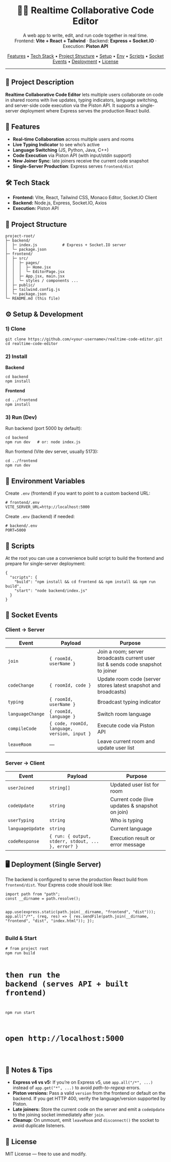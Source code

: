 <h1 align="center">🧑‍💻 Realtime Collaborative Code Editor</h1>
<p align="center">
  A web app to write, edit, and run code together in real time.<br/>
  Frontend: <b>Vite + React + Tailwind</b> · Backend: <b>Express + Socket.IO</b> · Execution: <b>Piston API</b>
</p>

<p align="center">
  <a href="#features">Features</a> •
  <a href="#tech-stack">Tech Stack</a> •
  <a href="#project-structure">Project Structure</a> •
  <a href="#setup--development">Setup</a> •
  <a href="#environment-variables">Env</a> •
  <a href="#scripts">Scripts</a> •
  <a href="#socket-events">Socket Events</a> •
  <a href="#deployment-single-server">Deployment</a> •
  <a href="#license">License</a>
</p>

<hr/>

<h2 id="description">📌 Project Description</h2>
<p>
  <b>Realtime Collaborative Code Editor</b> lets multiple users collaborate on code in shared rooms with live updates, typing indicators, language switching, and server-side code execution via the Piston API. It supports a single-server deployment where Express serves the production React build.
</p>

<h2 id="features">🚀 Features</h2>
<ul>
  <li><b>Real-time Collaboration</b> across multiple users and rooms</li>
  <li><b>Live Typing Indicator</b> to see who’s active</li>
  <li><b>Language Switching</b> (JS, Python, Java, C++)</li>
  <li><b>Code Execution</b> via Piston API (with input/stdin support)</li>
  <li><b>New Joiner Sync</b>: late joiners receive the current code snapshot</li>
  <li><b>Single-Server Production</b>: Express serves <code>frontend/dist</code></li>
</ul>

<h2 id="tech-stack">🛠 Tech Stack</h2>
<ul>
  <li><b>Frontend:</b> Vite, React, Tailwind CSS, Monaco Editor, Socket.IO Client</li>
  <li><b>Backend:</b> Node.js, Express, Socket.IO, Axios</li>
  <li><b>Execution:</b> Piston API</li>
</ul>

<h2 id="project-structure">📂 Project Structure</h2>
<pre><code>project-root/
├─ backend/
│  ├─ index.js           # Express + Socket.IO server
│  └─ package.json
├─ frontend/
│  ├─ src/
│  │  ├─ pages/
│  │  │  ├─ Home.jsx
│  │  │  └─ EditorPage.jsx
│  │  ├─ App.jsx, main.jsx
│  │  └─ styles / components ...
│  ├─ public/
│  ├─ tailwind.config.js
│  └─ package.json
└─ README.md (this file)
</code></pre>

<h2 id="setup--development">⚙️ Setup &amp; Development</h2>

<h3>1) Clone</h3>
<pre><code>git clone https://github.com/&lt;your-username&gt;/realtime-code-editor.git
cd realtime-code-editor
</code></pre>

<h3>2) Install</h3>
<p><b>Backend</b></p>
<pre><code>cd backend
npm install
</code></pre>
<p><b>Frontend</b></p>
<pre><code>cd ../frontend
npm install
</code></pre>

<h3>3) Run (Dev)</h3>
<p>Run backend (port 5000 by default):</p>
<pre><code>cd backend
npm run dev   # or: node index.js
</code></pre>
<p>Run frontend (Vite dev server, usually 5173):</p>
<pre><code>cd ../frontend
npm run dev
</code></pre>

<h2 id="environment-variables">🔧 Environment Variables</h2>
<p>Create <code>.env</code> (frontend) if you want to point to a custom backend URL:</p>
<pre><code># frontend/.env
VITE_SERVER_URL=http://localhost:5000
</code></pre>
<p>Create <code>.env</code> (backend) if needed:</p>
<pre><code># backend/.env
PORT=5000
</code></pre>

<h2 id="scripts">📜 Scripts</h2>
<p>At the root you can use a convenience build script to build the frontend and prepare for single-server deployment:</p>
<pre><code>{
  "scripts": {
    "build": "npm install && cd frontend && npm install && npm run build",
    "start": "node backend/index.js"
  }
}
</code></pre>

<h2 id="socket-events">📡 Socket Events</h2>

<h3>Client → Server</h3>
<table>
  <thead>
    <tr><th>Event</th><th>Payload</th><th>Purpose</th></tr>
  </thead>
  <tbody>
    <tr><td><code>join</code></td><td><code>{ roomId, userName }</code></td><td>Join a room; server broadcasts current user list &amp; sends code snapshot to joiner</td></tr>
    <tr><td><code>codeChange</code></td><td><code>{ roomId, code }</code></td><td>Update room code (server stores latest snapshot and broadcasts)</td></tr>
    <tr><td><code>typing</code></td><td><code>{ roomId, userName }</code></td><td>Broadcast typing indicator</td></tr>
    <tr><td><code>languageChange</code></td><td><code>{ roomId, language }</code></td><td>Switch room language</td></tr>
    <tr><td><code>compileCode</code></td><td><code>{ code, roomId, language, version, input }</code></td><td>Execute code via Piston API</td></tr>
    <tr><td><code>leaveRoom</code></td><td>—</td><td>Leave current room and update user list</td></tr>
  </tbody>
</table>

<h3>Server → Client</h3>
<table>
  <thead>
    <tr><th>Event</th><th>Payload</th><th>Purpose</th></tr>
  </thead>
  <tbody>
    <tr><td><code>userJoined</code></td><td><code>string[]</code></td><td>Updated user list for room</td></tr>
    <tr><td><code>codeUpdate</code></td><td><code>string</code></td><td>Current code (live updates &amp; snapshot on join)</td></tr>
    <tr><td><code>userTyping</code></td><td><code>string</code></td><td>Who is typing</td></tr>
    <tr><td><code>languageUpdate</code></td><td><code>string</code></td><td>Current language</td></tr>
    <tr><td><code>codeResponse</code></td><td><code>{ run: { output, stderr, stdout, ... }, error? }</code></td><td>Execution result or error message</td></tr>
  </tbody>
</table>

<h2 id="deployment-single-server">🖥 Deployment (Single Server)</h2>
<p>
  The backend is configured to serve the production React build from <code>frontend/dist</code>. Your Express code should look like:
</p>
<pre><code>import path from "path";
const __dirname = path.resolve();

app.use(express.static(path.join(__dirname, "frontend", "dist")));
app.all("/*", (req, res) =&gt; {
  res.sendFile(path.join(__dirname, "frontend", "dist", "index.html"));
});
</code></pre>

<h3>Build &amp; Start</h3>
<pre><code># from project root
npm run build

# then run the backend (serves API + built frontend)
npm run start
# open http://localhost:5000
</code></pre>

<h2 id="notes">📝 Notes &amp; Tips</h2>
<ul>
  <li><b>Express v4 vs v5:</b> If you’re on Express v5, use <code>app.all("/*", ...)</code> instead of <code>app.get("*", ...)</code> to avoid <i>path-to-regexp</i> errors.</li>
  <li><b>Piston versions:</b> Pass a valid <code>version</code> from the frontend or default on the backend. If you get HTTP 400, verify the language/version supported by Piston.</li>
  <li><b>Late joiners:</b> Store the current code on the server and emit a <code>codeUpdate</code> to the joining socket immediately after <code>join</code>.</li>
  <li><b>Cleanup:</b> On unmount, emit <code>leaveRoom</code> and <code>disconnect()</code> the socket to avoid duplicate listeners.</li>
</ul>

<h2 id="license">📜 License</h2>
<p>MIT License — free to use and modify.</p>
